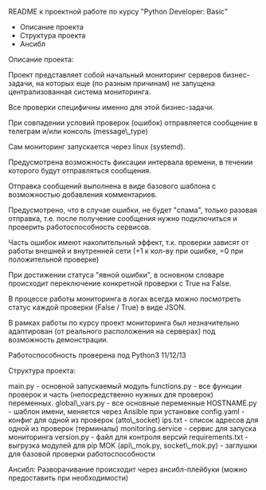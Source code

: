 ﻿README к проектной работе по курсу "Python Developer: Basic"

- Описание проекта
- Структура проекта
- Ансибл


Описание проекта:

Проект представляет собой начальный мониторинг серверов бизнес-задачи, на которых еще (по разным причинам) не запущена централизованная система мониторинга.

Все проверки специфичны именно для этой бизнес-задачи.

При совпадении условий проверок (ошибок) отправляется сообщение в телеграм  и/или консоль (message\\_type)

Сам мониторинг запускается через linux (systemd).

Предусмотрена возможность фиксации интервала времени, в течении которого будут отправляться сообщения.

Отправка сообщений выполнена в виде базового шаблона с возможностью добавления комментариев.

Предусмотрено, что в случае ошибки, не будет "спама", только разовая отправка, т.е. после получение сообщения нужно подключиться и проверить 
работоспособность сервисов.

Часть ошибок имеют накопительный эффект, т.к. проверки зависят от работы внешней и внутренней сети (+1 к кол-ву при ошибке, =0 при 
положительной проверке)

При достижении статуса "явной ошибки", в основном словаре происходит переключение конкретной проверки c True на False.

В процессе работы мониторинга в логах всегда можно посмотреть статус каждой проверки (False / True) в виде JSON.

В рамках работы по курсу проект мониторинга был незначительно адаптирован (от реального расположения на серверах) под возможность демонстрации.

Работоспособность проверена под Python3 11/12/13



Структура проекта:

main.py - основной запускаемый модуль
functions.py - все функции проверок и часть (непосредственно нужных для проверок) переменных.
global\\_vars.py - все основные переменные
HOSTNAME.py - шаблон имени, меняется через Ansible при установке
config.yaml - конфиг для одной из проверок (atto\\_socket)
ips.txt - список адресов для одной из проверок (терминалы)
monitoring.service - сервис для запуска мониторинга
version.py - файл для контроля версий
requirements.txt - выгрузка модулей для pip
MOK (api\\_mok.py, socket\\_mok.py) - заглушки для базовой проверки работоспособности

Ансибл:
Разворачивание происходит через ансибл-плейбуки (можно предоставить при необходимости)

